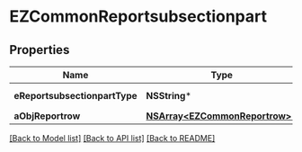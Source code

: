 # EZCommonReportsubsectionpart

## Properties
Name | Type | Description | Notes
------------ | ------------- | ------------- | -------------
**eReportsubsectionpartType** | **NSString*** | The type of the Reportsubsectionpart | 
**aObjReportrow** | [**NSArray&lt;EZCommonReportrow&gt;***](EZCommonReportrow.md) |  | 

[[Back to Model list]](../README.md#documentation-for-models) [[Back to API list]](../README.md#documentation-for-api-endpoints) [[Back to README]](../README.md)


